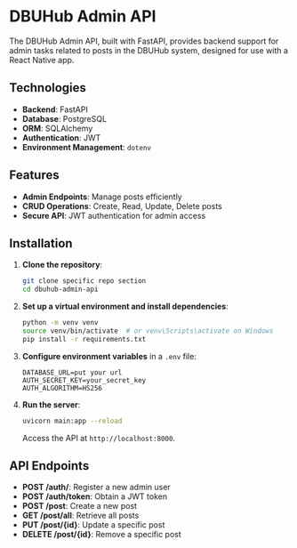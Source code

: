 # DBUHub Admin API

The DBUHub Admin API, built with FastAPI, provides backend support for admin tasks related to posts in the DBUHub system, designed for use with a React Native app.

## Technologies

- **Backend**: FastAPI
- **Database**: PostgreSQL
- **ORM**: SQLAlchemy
- **Authentication**: JWT
- **Environment Management**: `dotenv`

## Features

- **Admin Endpoints**: Manage posts efficiently
- **CRUD Operations**: Create, Read, Update, Delete posts
- **Secure API**: JWT authentication for admin access

## Installation

1. **Clone the repository**:

    ```bash
    git clone specific repo section
    cd dbuhub-admin-api
    ```

2. **Set up a virtual environment and install dependencies**:

    ```bash
    python -m venv venv
    source venv/bin/activate  # or venv\Scripts\activate on Windows
    pip install -r requirements.txt
    ```

3. **Configure environment variables** in a `.env` file:

    ```env
    DATABASE_URL=put your url
    AUTH_SECRET_KEY=your_secret_key
    AUTH_ALGORITHM=HS256
    ```

4. **Run the server**:

    ```bash
    uvicorn main:app --reload
    ```

    Access the API at `http://localhost:8000`.

## API Endpoints

- **POST /auth/**: Register a new admin user
- **POST /auth/token**: Obtain a JWT token
- **POST /post**: Create a new post
- **GET /post/all**: Retrieve all posts
- **PUT /post/{id}**: Update a specific post
- **DELETE /post/{id}**: Remove a specific post

